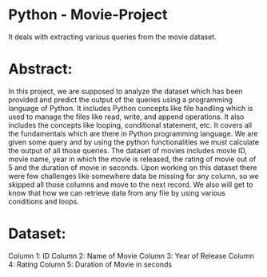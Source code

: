 # Python - Movie-Project
It deals with extracting various queries from the movie dataset.


# Abstract:
In this project, we are supposed to analyze the dataset which has been provided and predict the output of the queries using a programming language of Python.
It includes Python concepts like file handling which is used to manage the files like read, write, and append operations. It also includes the concepts like looping, conditional statement, etc.
It covers all the fundamentals which are there in Python programming language. We are given some query and by using the python functionalities we must calculate the output of all those queries.
The dataset of movies includes movie ID, movie name, year in which the movie is released, the rating of movie out of 5 and the duration of movie in seconds.
Upon working on this dataset there were few challenges like somewhere data be missing for any column, so we skipped all those columns and move to the next record.
We also will get to know that how we can retrieve data from any file by using various conditions and loops.



# Dataset:
Column 1: ID
Column 2: Name of Movie
Column 3: Year of Release
Column 4: Rating
Column 5: Duration of Movie in seconds

